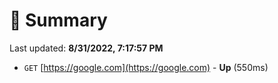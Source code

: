 # 📖 Summary
Last updated: **8/31/2022, 7:17:57 PM**

- `GET` [https://google.com](https://google.com) - **Up** (550ms)
